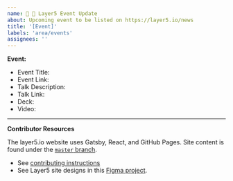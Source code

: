 ```yaml
---
name: 🎪 📅 Layer5 Event Update
about: Upcoming event to be listed on https://layer5.io/news
title: '[Event]'
labels: 'area/events'
assignees: ''
---
```

**Event:**
- Event Title: 
- Event Link: 
- Talk Description: 
- Talk Link: 
- Deck: 
- Video: 

---
**Contributor Resources**

The layer5.io website uses Gatsby, React, and GitHub Pages. Site content is found under the [`master` branch](https://github.com/layer5io/layer5/tree/master).
- See [contributing instructions](https://github.com/layer5io/layer5/blob/master/CONTRIBUTING.md)
- See Layer5 site designs in this [Figma project](https://www.figma.com/file/5ZwEkSJwUPitURD59YHMEN/Layer5-Designs).
